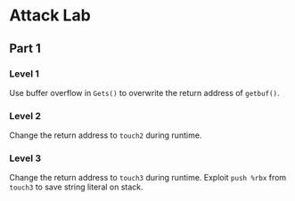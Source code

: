 # Attack Lab

## Part 1

### Level 1
Use buffer overflow in `Gets()` to overwrite the return address of `getbuf()`.

### Level 2
Change the return address to `touch2` during runtime.

### Level 3
Change the return address to `touch3` during runtime.
Exploit `push %rbx` from `touch3` to save string literal on stack.
